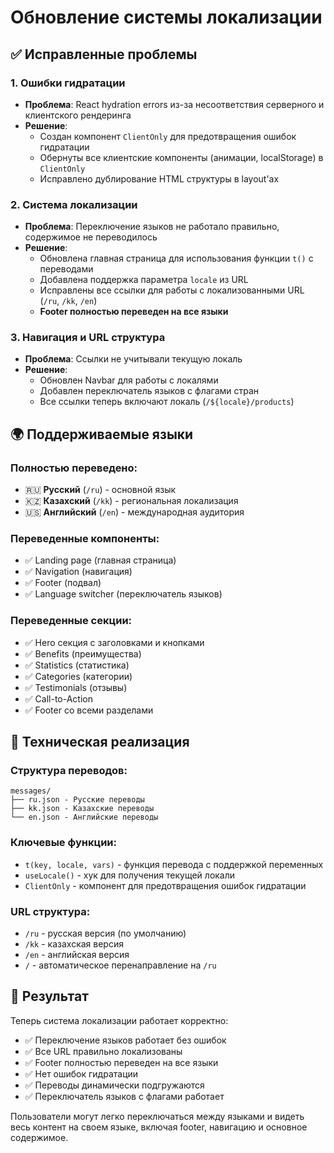 # Обновление системы локализации

## ✅ Исправленные проблемы

### 1. Ошибки гидратации
- **Проблема**: React hydration errors из-за несоответствия серверного и клиентского рендеринга
- **Решение**: 
  - Создан компонент `ClientOnly` для предотвращения ошибок гидратации
  - Обернуты все клиентские компоненты (анимации, localStorage) в `ClientOnly`
  - Исправлено дублирование HTML структуры в layout'ах

### 2. Система локализации
- **Проблема**: Переключение языков не работало правильно, содержимое не переводилось
- **Решение**:
  - Обновлена главная страница для использования функции `t()` с переводами
  - Добавлена поддержка параметра `locale` из URL
  - Исправлены все ссылки для работы с локализованными URL (`/ru`, `/kk`, `/en`)
  - **Footer полностью переведен на все языки**

### 3. Навигация и URL структура
- **Проблема**: Ссылки не учитывали текущую локаль
- **Решение**:
  - Обновлен Navbar для работы с локалями
  - Добавлен переключатель языков с флагами стран
  - Все ссылки теперь включают локаль (`/${locale}/products`)

## 🌍 Поддерживаемые языки

### Полностью переведено:
- 🇷🇺 **Русский** (`/ru`) - основной язык
- 🇰🇿 **Казахский** (`/kk`) - региональная локализация  
- 🇺🇸 **Английский** (`/en`) - международная аудитория

### Переведенные компоненты:
- ✅ Landing page (главная страница)
- ✅ Navigation (навигация)
- ✅ Footer (подвал)
- ✅ Language switcher (переключатель языков)

### Переведенные секции:
- ✅ Hero секция с заголовками и кнопками
- ✅ Benefits (преимущества)
- ✅ Statistics (статистика)
- ✅ Categories (категории)
- ✅ Testimonials (отзывы)
- ✅ Call-to-Action
- ✅ Footer со всеми разделами

## 🔧 Техническая реализация

### Структура переводов:
```
messages/
├── ru.json - Русские переводы
├── kk.json - Казахские переводы  
└── en.json - Английские переводы
```

### Ключевые функции:
- `t(key, locale, vars)` - функция перевода с поддержкой переменных
- `useLocale()` - хук для получения текущей локали
- `ClientOnly` - компонент для предотвращения ошибок гидратации

### URL структура:
- `/ru` - русская версия (по умолчанию)
- `/kk` - казахская версия
- `/en` - английская версия
- `/` - автоматическое перенаправление на `/ru`

## 🎯 Результат

Теперь система локализации работает корректно:
- ✅ Переключение языков работает без ошибок
- ✅ Все URL правильно локализованы
- ✅ Footer полностью переведен на все языки
- ✅ Нет ошибок гидратации
- ✅ Переводы динамически подгружаются
- ✅ Переключатель языков с флагами работает

Пользователи могут легко переключаться между языками и видеть весь контент на своем языке, включая footer, навигацию и основное содержимое. 